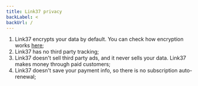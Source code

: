 ```yaml
---
title: Link37 privacy
backLabel: <
backUrl: /
---
```


1. Link37 encrypts your data by default. You can check how encryption works [here](https://encrypt37.com/encryption);
2. Link37 has no third party tracking;
3. Link37 doesn't sell third party ads, and it never sells your data. Link37 makes money through paid customers;
4. Link37 doesn't save your payment info, so there is no subscription auto-renewal;
